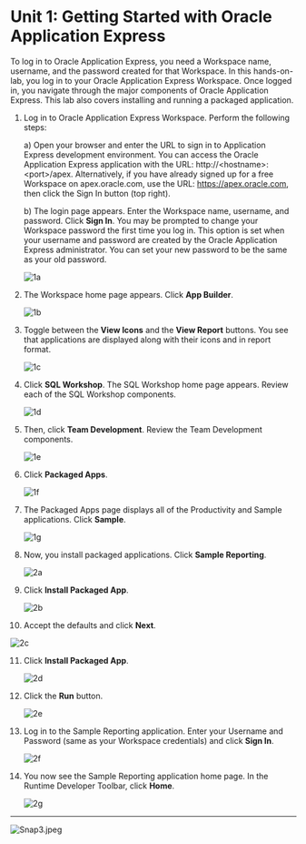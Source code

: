 
# Unit 1: Getting Started with Oracle Application Express

To log in to Oracle Application Express, you need a Workspace name, username, and the password created for that Workspace. In this hands-on-lab, you log in to your Oracle Application Express Workspace. Once logged in, you navigate through the major components of Oracle Application Express. This lab also covers installing and running a packaged application.

1.  Log in to Oracle Application Express Workspace. Perform the following steps:
  
    a)  Open your browser and enter the URL to sign in to Application Express development environment. You can access the Oracle Application Express application with the URL: http://&lt;hostname&gt;:&lt;port&gt;/apex. Alternatively, if you have already signed up for a free Workspace on apex.oracle.com, use the URL: https://apex.oracle.com, then click the Sign In button (top right).

    b)  The login page appears. Enter the Workspace name, username, and password. Click **Sign In**. You may be prompted to change your Workspace password the first time you log in. This option is set when your username and password are created by the Oracle Application Express administrator. You can set your new password to be the same as your old password.
    
    ![1a](images/hol01/image3.png)

2.  The Workspace home page appears.
    Click **App Builder**.
    
    ![1b](images/hol01/image4.png)

3.  Toggle between the **View Icons** and the **View Report** buttons. You see that applications are displayed along with their icons and in report format.

    ![1c](images/hol01/image5.png)

4.  Click **SQL Workshop**.
    The SQL Workshop home page appears. Review each of the SQL Workshop components.

    ![1d](images/hol01/image7.png)

5.  Then, click **Team Development**.
    Review the Team Development components.

    ![1e](images/hol01/image8.png)

6.  Click **Packaged Apps**.

    ![1f](images/hol01/image9.png)

7.  The Packaged Apps page displays all of the Productivity and Sample applications.
    Click **Sample**.

    ![1g](images/hol01/image10.png)

8.  Now, you install packaged applications.
    Click **Sample Reporting**.

    ![2a](images/hol01/image11.png)

9.  Click **Install Packaged App**.

    ![2b](images/hol01/image11.png)

10.  Accept the defaults and click **Next**.

   ![2c](images/hol01/image12.png)

11. Click **Install Packaged App**.

    ![2d](images/hol01/image13.png)

12. Click the **Run** button.

    ![2e](images/hol01/image14.png)

13. Log in to the Sample Reporting application. Enter your Username and Password (same as your Workspace credentials) and click **Sign In**.

    ![2f](images/hol01/image15.png)

14. You now see the Sample Reporting application home page.
    In the Runtime Developer Toolbar, click **Home**.

    ![2g](images/hol01/image16.png)

----------

![Snap3.jpeg](images/hol01/image17.png)
